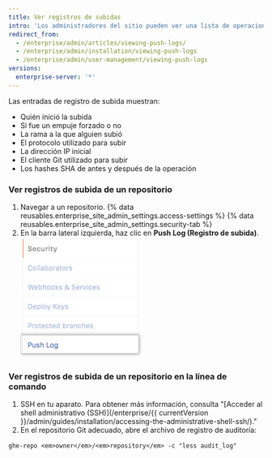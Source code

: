 ```yaml
---
title: Ver registros de subidas
intro: 'Los administradores del sitio pueden ver una lista de operaciones de subida de Git para un repositorio en {% data variables.product.product_location_enterprise %}.'
redirect_from:
  - /enterprise/admin/articles/viewing-push-logs/
  - /enterprise/admin/installation/viewing-push-logs
  - /enterprise/admin/user-management/viewing-push-logs
versions:
  enterprise-server: '*'
---
```


Las entradas de registro de subida muestran:

- Quién inició la subida
- Si fue un empuje forzado o no
- La rama a la que alguien subió
- El protocolo utilizado para subir
- La dirección IP inicial
- El cliente Git utilizado para subir
- Los hashes SHA de antes y después de la operación

### Ver registros de subida de un repositorio

1. Navegar a un repositorio.
{% data reusables.enterprise_site_admin_settings.access-settings %}
{% data reusables.enterprise_site_admin_settings.security-tab %}
4. En la barra lateral izquierda, haz clic en **Push Log (Registro de subida)**. ![Pestaña de registro de subida](/assets/images/enterprise/site-admin-settings/push-log-tab.png)

### Ver registros de subida de un repositorio en la línea de comando

1. SSH en tu aparato. Para obtener más información, consulta "[Acceder al shell administrativo (SSH)](/enterprise/{{ currentVersion }}/admin/guides/installation/accessing-the-administrative-shell-ssh/)."
2. En el repositorio Git adecuado, abre el archivo de registro de auditoría:
  ```shell
  ghe-repo <em>owner</em>/<em>repository</em> -c "less audit_log"
  ```
